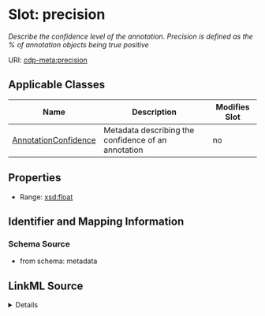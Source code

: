 

# Slot: precision


_Describe the confidence level of the annotation. Precision is defined as the % of annotation objects being true positive_



URI: [cdp-meta:precision](metadataprecision)



<!-- no inheritance hierarchy -->





## Applicable Classes

| Name | Description | Modifies Slot |
| --- | --- | --- |
| [AnnotationConfidence](AnnotationConfidence.md) | Metadata describing the confidence of an annotation |  no  |







## Properties

* Range: [xsd:float](http://www.w3.org/2001/XMLSchema#float)





## Identifier and Mapping Information







### Schema Source


* from schema: metadata




## LinkML Source

<details>
```yaml
name: precision
description: Describe the confidence level of the annotation. Precision is defined
  as the % of annotation objects being true positive
from_schema: metadata
exact_mappings:
- cdp-common:annotation_confidence_precision
rank: 1000
alias: precision
owner: AnnotationConfidence
domain_of:
- AnnotationConfidence
range: float
inlined: true
inlined_as_list: true

```
</details>